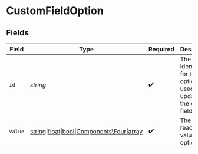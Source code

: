 # CustomFieldOption


## Fields

| Field                                                                          | Type                                                                           | Required                                                                       | Description                                                                    | Example                                                                        |
| ------------------------------------------------------------------------------ | ------------------------------------------------------------------------------ | ------------------------------------------------------------------------------ | ------------------------------------------------------------------------------ | ------------------------------------------------------------------------------ |
| `id`                                                                           | *string*                                                                       | :heavy_check_mark:                                                             | The unique identifier for the option to be used when updating the custom field | option_123                                                                     |
| `value`                                                                        | [string\|float\|bool\|Components\Four\|array](../../Models/Components/Value.md) | :heavy_check_mark:                                                             | The human readable value of the option                                         | Not Started                                                                    |